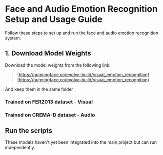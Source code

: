 # Face and Audio Emotion Recognition Setup and Usage Guide

Follow these steps to set up and run the face and audio emotion recognition system:

## 1. Download Model Weights

Download the model weights from the following link:

> [https://huggingface.co/evolve-build/visual_emotion_recognition](https://huggingface.co/evolve-build/visual_emotion_recognition)

And keep them in the same folder

### Trained on FER2013 dataset - Visual
### Trained on CREMA-D dataset - Audio

## Run the scripts

These models haven't yet been integrated into the main project but can run independently.